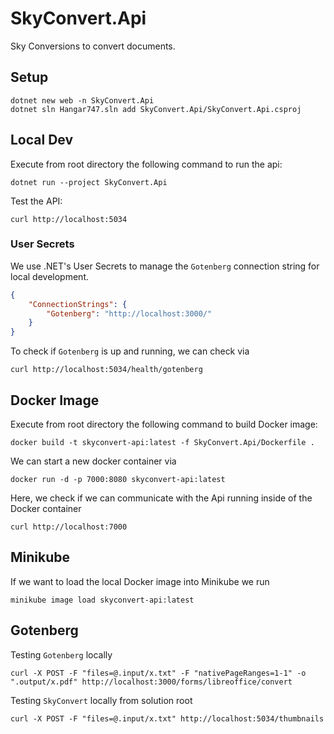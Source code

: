 # SkyConvert.Api

Sky Conversions to convert documents.

## Setup

```shell
dotnet new web -n SkyConvert.Api
dotnet sln Hangar747.sln add SkyConvert.Api/SkyConvert.Api.csproj
```

## Local Dev

Execute from root directory the following command to run the api:

```shell
dotnet run --project SkyConvert.Api
```

Test the API:

```shell
curl http://localhost:5034
```

### User Secrets

We use .NET's User Secrets to manage the `Gotenberg` connection string for local development.

```json
{
    "ConnectionStrings": {
        "Gotenberg": "http://localhost:3000/"
    }
}
```

To check if `Gotenberg` is up and running, we can check via

```shell
curl http://localhost:5034/health/gotenberg
```

## Docker Image

Execute from root directory the following command to build Docker image:

```docker
docker build -t skyconvert-api:latest -f SkyConvert.Api/Dockerfile .
```

We can start a new docker container via

```docker
docker run -d -p 7000:8080 skyconvert-api:latest
```

Here, we check if we can communicate with the Api running inside of the Docker container

```shell
curl http://localhost:7000
```

## Minikube

If we want to load the local Docker image into Minikube we run

```shell
minikube image load skyconvert-api:latest
```

## Gotenberg

Testing `Gotenberg` locally

```shell
curl -X POST -F "files=@.input/x.txt" -F "nativePageRanges=1-1" -o ".output/x.pdf" http://localhost:3000/forms/libreoffice/convert
```

Testing `SkyConvert` locally from solution root

```shell
curl -X POST -F "files=@.input/x.txt" http://localhost:5034/thumbnails
```



